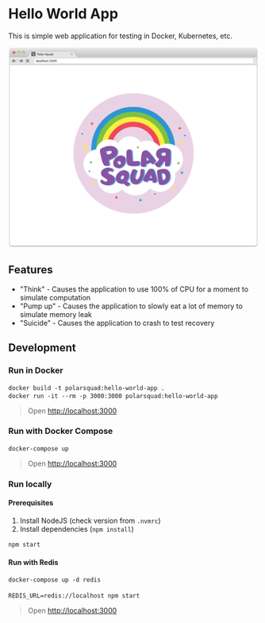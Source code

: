 # Hello World App

This is simple web application for testing in Docker, Kubernetes, etc.

![screenshot](docs/screenshot.png)

## Features

- "Think" - Causes the application to use 100% of CPU for a moment to simulate computation
- "Pump up" - Causes the application to slowly eat a lot of memory to simulate memory leak
- "Suicide" - Causes the application to crash to test recovery

## Development

### Run in Docker

```shell
docker build -t polarsquad:hello-world-app .
docker run -it --rm -p 3000:3000 polarsquad:hello-world-app
```

> Open [http://localhost:3000]()

### Run with Docker Compose

```shell
docker-compose up
```

> Open [http://localhost:3000]()

### Run locally

#### Prerequisites

1. Install NodeJS (check version from `.nvmrc`)
2. Install dependencies (`npm install`)

```shell
npm start
```

#### Run with Redis

```shell
docker-compose up -d redis

REDIS_URL=redis://localhost npm start
```

> Open [http://localhost:3000]()
